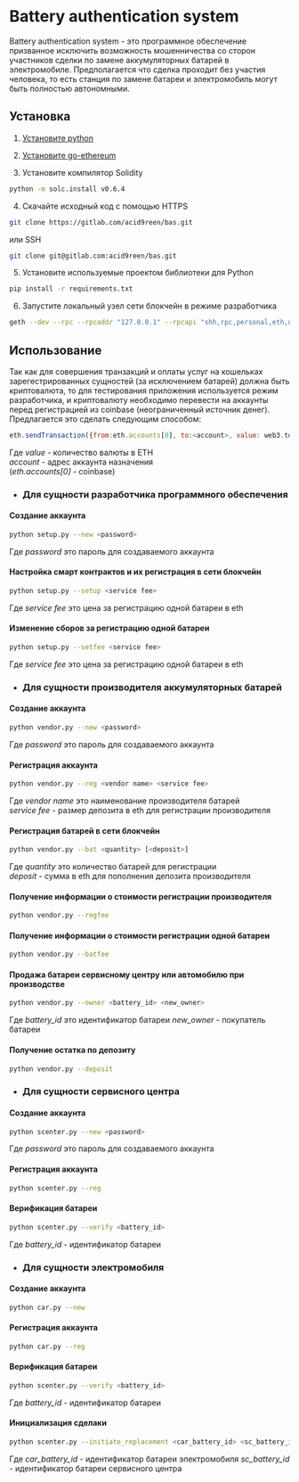 # Battery authentication system

Battery authentication system - это программное обеспечение призванное исключить возможность мошенничества со сторон участников сделки по замене аккумуляторных батарей в электромобиле. Предполагается что сделка проходит без участия человека, то есть станция по замене батареи и электромобиль могут быть полностью автономными.

## Установка
1. [Установите python](https://www.python.org/)
2. [Установите go-ethereum](https://github.com/ethereum/go-ethereum)

3. Установите компилятор Solidity

```bash
python -m solc.install v0.6.4
```

4. Скачайте исходный код с помощью HTTPS

```bash
git clone https://gitlab.com/acid9reen/bas.git
```

или SSH

```bash
git clone git@gitlab.com:acid9reen/bas.git
```

5. Установите используемые проектом библиотеки для Python

```bash
pip install -r requirements.txt
```

6. Запустите локальный узел сети блокчейн в режиме разработчика

```bash
geth --dev --rpc --rpcaddr "127.0.0.1" --rpcapi "shh,rpc,personal,eth,net,web3,utils" --allow-insecure-unlock console
```

## Использование

Так как для совершения транзакций и оплаты услуг на кошельках зарегестрированных сущностей (за исключением батарей) должна быть криптовалюта, то для тестирования приложения используется режим разработчика, и криптовалюту необходимо перевести  на аккаунты перед регистрацией из coinbase (неограниченный источник денег). Предлагается это сделать следующим способом:

```javascript
eth.sendTransaction({from:eth.accounts[0], to:<account>, value: web3.toWei(<value>, "ether"), gas:21000})
```

Где *value* - количество валюты в ETH  
*account* - адрес аккаунта назначения  
(*eth.accounts[0]* - coinbase)

* ### Для сущности разработчика программного обеспечения

#### Создание аккаунта

```bash
python setup.py --new <password>
```
Где *password* это пароль для создаваемого аккаунта

#### Настройка смарт контрактов и их регистрация в сети блокчейн

```bash
python setup.py --setup <service fee>
```
Где *service fee* это цена за регистрацию одной батареи в eth

#### Изменение сборов за регистрацию одной батареи

```bash
python setup.py --setfee <service fee>
```
Где *service fee* это цена за регистрацию одной батареи в eth

* ### Для сущности производителя аккумуляторных батарей

#### Создание аккаунта

```bash
python vendor.py --new <password>
```
Где *password* это пароль для создаваемого аккаунта


#### Регистрация аккаунта

```bash
python vendor.py --reg <vendor name> <service fee>
```
Где *vendor name* это наименование производителя батарей  
*service fee* - размер депозита в eth для регистрации производителя

#### Регистрация батарей в сети блокчейн

```bash
python vendor.py --bat <quantity> [<deposit>]
```
Где *quantity* это количество батарей для регистрации  
*deposit* - сумма в eth для пополнения депозита производителя

#### Получение информации о стоимости регистрации производителя

```bash
python vendor.py --regfee
```

#### Получение информации о стоимости регистрации одной батареи

```bash
python vendor.py --batfee
```

#### Продажа батареи сервисному центру или автомобилю при производстве

```bash
python vendor.py --owner <battery_id> <new_owner>
```

Где *battery_id* это идентификатор батареи
*new_owner* - покупатель батареи

#### Получение остатка по депозиту

```bash
python vendor.py --deposit
```

* ### Для сущности сервисного центра

#### Создание аккаунта

```bash
python scenter.py --new <password>
```
Где *password* это пароль для создаваемого аккаунта

#### Регистрация аккаунта

```bash
python scenter.py --reg
```

#### Верификация батареи

```bash
python scenter.py --verify <battery_id>
```
Где *battery_id* - идентификатор батареи

* ### Для сущности электромобиля

#### Создание аккаунта

```bash
python car.py --new
```

#### Регистрация аккаунта

```bash
python car.py --reg
```

#### Верификация батареи

```bash
python scenter.py --verify <battery_id>
```
Где *battery_id* - идентификатор батареи

#### Инициализация сделаки

```bash
python scenter.py --initiate_replacement <car_battery_id> <sc_battery_id>
```
Где *car_battery_id* - идентификатор батареи электромобиля
*sc_battery_id* - идентификатор батареи сервисного центра